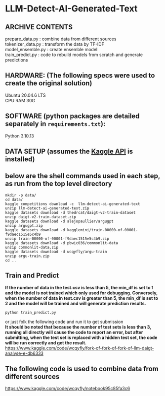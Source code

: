 # LLM-Detect-AI-Generated-Text

## ARCHIVE CONTENTS
prepare_data.py           : combine data from different sources <br/>
tokenizer_data.py         : transform the data by TF-IDF<br/>
model_ensemble.py         : create ensemble model<br/>
train_predict.py          : code to rebuild models from scratch and generate predictions


## HARDWARE: (The following specs were used to create the original solution)
Ubuntu 20.04.6 LTS<br/>
CPU RAM 30G

## SOFTWARE (python packages are detailed separately in `requirements.txt`):
Python 3.10.13

## DATA SETUP (assumes the [Kaggle API](https://github.com/Kaggle/kaggle-api) is installed)
## below are the shell commands used in each step, as run from the top level directory

```
mkdir -p data/
cd data/
kaggle competitions download -c  llm-detect-ai-generated-text
unzip llm-detect-ai-generated-text.zip
kaggle datasets download -d thedrcat/daigt-v2-train-dataset
unzip daigt-v2-train-dataset.zip
kaggle datasets download -d alejopaullier/argugpt
unzip argugpt.zip
kaggle datasets download -d kagglemini/train-00000-of-00001-f9daec1515e5c4b9
unzip train-00000-of-00001-f9daec1515e5c4b9.zip
kaggle datasets download -d pbwic036/commonlit-data
unzip commonlit-data.zip
kaggle datasets download -d wcqyfly/argu-train
unzip argu-train.zip
cd ..
```

## Train and Predict

**If the number of data  in the test.csv is less than 5, the min_df is set to 1 and the model is not trained which only used for debugging. Conversely, when the number of data in test.csv is greater than 5, the min_df is set to 2 and the model will be trained and will generate prediction results.** <br/>

```
python train_predict.py
```

or just folk the following code and run it to get submission<br/>
**It should be noted that because the number of test sets is less than 3, running all directly will cause the code to report an error, but after submitting, when the test set is replaced with a hidden test set, the code will be run correctly and get the result.** <br/> 
https://www.kaggle.com/code/wcqyfly/fork-of-fork-of-fork-of-llm-daigt-analyse-e-db6333

## The following code is used to combine data from different sources
https://www.kaggle.com/code/wcqyfly/notebook95c85fa3c6
